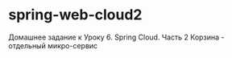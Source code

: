 # spring-web-cloud2
Домашнее задание к Уроку 6. Spring Cloud. Часть 2
Корзина - отдельный микро-сервис
